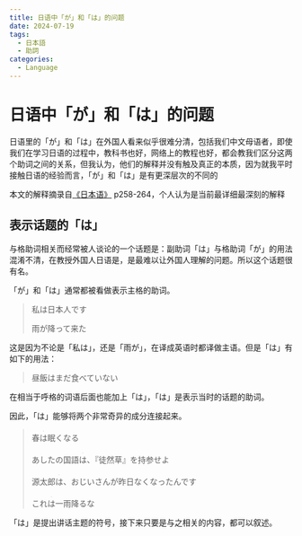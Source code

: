 ```yaml
---
title: 日语中「が」和「は」的问题
date: 2024-07-19
tags: 
  - 日本語
  - 助詞
categories: 
  - Language
---
```


# 日语中「が」和「は」的问题

日语里的「が」和「は」在外国人看来似乎很难分清，包括我们中文母语者，即使我们在学习日语的过程中，教科书也好，网络上的教程也好，都会教我们区分这两个助词之间的关系，但我认为，他们的解释并没有触及真正的本质，因为就我平时接触日语的经验而言，「が」和「は」是有更深层次的不同的

本文的解释摘录自[《日本语》](https://book.douban.com/subject/27591836/) p258-264，个人认为是当前最详细最深刻的解释

<!-- more -->

## 表示话题的「は」

与格助词相关而经常被人谈论的一个话题是：副助词「は」与格助词「が」的用法混淆不清，在教授外国人日语是，是最难以让外国人理解的问题。所以这个话题很有名。

「が」和「は」通常都被看做表示主格的助词。

> 私は日本人です
> 
> 雨が降って来た

这是因为不论是「私は」，还是「雨が」，在译成英语时都译做主语。但是「は」有如下的用法：

> 昼飯はまだ食べていない

在相当于呼格的词语后面也能加上「は」，「は」是表示当时的话题的助词。

因此，「は」能够将两个非常奇异的成分连接起来。

> 春<ruby>は<rt>·</rt></ruby>眠くなる
>
> あしたの国語<ruby>は<rt>·</rt></ruby>、『徒然草』を持参せよ
> 
> 源太郎<ruby>は<rt>·</rt></ruby>、おじいさんが昨日なくなったんです
>
> これ<ruby>は<rt>·</rt></ruby>一雨降るな

「は」是提出讲话主题的符号，接下来只要是与之相关的内容，都可以叙述。


